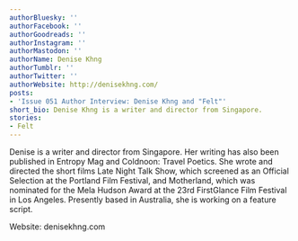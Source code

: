 ```yaml
---
authorBluesky: ''
authorFacebook: ''
authorGoodreads: ''
authorInstagram: ''
authorMastodon: ''
authorName: Denise Khng
authorTumblr: ''
authorTwitter: ''
authorWebsite: http://denisekhng.com/
posts:
- 'Issue 051 Author Interview: Denise Khng and "Felt"'
short_bio: Denise Khng is a writer and director from Singapore.
stories:
- Felt
---
```


Denise is a writer and director from Singapore. Her writing has also been published in Entropy Mag and Coldnoon: Travel Poetics. She wrote and directed the short films Late Night Talk Show, which screened as an Official Selection at the Portland Film Festival, and Motherland, which was nominated for the Mela Hudson Award at the 23rd FirstGlance Film Festival in Los Angeles. Presently based in Australia, she is working on a feature script.

Website: denisekhng.com